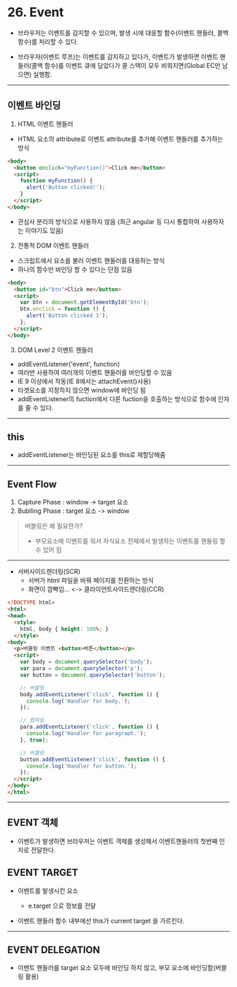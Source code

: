 # 26. Event

- 브라우저는 이벤트를 감지할 수 있으며, 발생 시에 대응할 함수(이벤트 핸들러, 콜백 함수)를 처리할 수 있다. 

- 브라우저(이벤트 루프)는 이벤트를 감지하고 있다가, 이벤트가 발생하면 이벤트 핸들러(콜백 함수)를 이벤트 큐에 담았다가 콜 스택이 모두 비워지면(Global EC만 남으면) 실행함.

---
## 이벤트 바인딩

1. HTML 이벤트 핸들러
  - HTML 요소의 attribute로 이벤트 attribute를 추가해 이벤트 핸들러를 추가하는 방식
```HTML
<body>
  <button onclick="myFunction()">Click me</button>
  <script>
    function myFunction() {
      alert('Button clicked!');
    }
  </script>
</body>
```
  - 관심사 분리의 방식으로 사용하지 않음 (최근 angular 등 다시 통합하여 사용하자는 이야기도 있음)

2. 전통적 DOM 이벤트 핸들러
  - 스크립트에서 요소를 불러 이벤트 핸들러를 대응하는 방식
  - 하나의 함수만 바인딩 할 수 있다는 단점 있음

```HTML
<body>
  <button id="btn">Click me</button>
  <script>
    var btn = document.getElementById('btn');
    btn.onclick = function () {
      alert('Button clicked 1');
    };
  </script>
</body>
```

3. DOM Level 2 이벤트 핸들러
  - addEventListener('event', function)
  - 여러번 사용하여 여러개의 이벤트 핸들러를 바인딩할 수 있음
  - IE 9 이상에서 작동(IE 8에서는 attachEvent()사용)
  - 타겟요소를 지정하지 않으면 window에 바인딩 됨
  - addEventListener의 fuction에서 다른 fuction을 호출하는 방식으로 함수에 인자를 줄 수 있다.

---
## this
- addEventListener는 바인딩된 요소를 this로 재할당해줌

---
## Event Flow
1. Capture Phase : window -> target 요소
2. Bublling Phase : target 요소 -> window

> 버블링은 왜 필요한가?
>  - 부모요소에 이벤트를 줘서 자식요소 전체에서 발생하는 이벤트를 핸들링 할 수 있어 짐 
---
* 서버사이드렌더링(SCR)
  - 서버가 html 파일을 바꿔 페이지를 전환하는 방식
  - 화면이 깜빡임...
<-> 클라이언트사이드렌더링(CCR) 

```HTML
<!DOCTYPE html>
<html>
<head>
  <style>
    html, body { height: 100%; }
  </style>
<body>
  <p>버블링 이벤트 <button>버튼</button></p>
  <script>
    var body = document.querySelector('body');
    var para = document.querySelector('p');
    var button = document.querySelector('button');

    // 버블링
    body.addEventListener('click', function () {
      console.log('Handler for body.');
    });

    // 캡쳐링
    para.addEventListener('click', function () {
      console.log('Handler for paragraph.');
    }, true);

    // 버블링
    button.addEventListener('click', function () {
      console.log('Handler for button.');
    });
  </script>
</body>
</html>
```
---
## EVENT 객체

- 이벤트가 발생하면 브라우저는 이벤트 객체를 생성해서 이벤트핸들러의 첫번째 인자로 전달한다. 

## EVENT TARGET

- 이벤트를 발생시킨 요소
  - e.target 으로 정보를 전달

- 이벤트 핸들러 함수 내부에선 this가 current target 을 가르킨다.

---
## EVENT DELEGATION

- 이벤트 핸들러를 target 요소 모두에 바인딩 하지 않고, 부모 요소에 바인딩함(버블링 활용)
